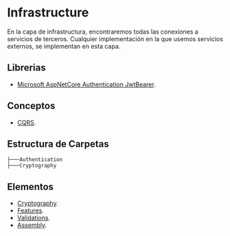 # Infrastructure

En la capa de infrastructura, encontraremos todas las conexiones a servicios de terceros. Cualquier implementación en la que usemos servicios externos, se implementan en esta capa.

## Librerias

- [Microsoft AspNetCore Authentication JwtBearer](https://learn.microsoft.com/en-us/dotnet/api/microsoft.aspnetcore.authentication.jwtbearer?view=aspnetcore-7.0).

## Conceptos

- [CQRS](https://learn.microsoft.com/es-es/azure/architecture/patterns/cqrs).

## Estructura de Carpetas

```shell
├───Authentication
├───Cryptography
```

## Elementos

- [Cryptography](./cryptography/cryptography.md).
- [Features](./features/features.md).
- [Validations](./validations/validations.md).
- [Assembly](assembly.md).
